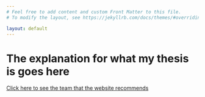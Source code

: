 ```yaml
---
# Feel free to add content and custom Front Matter to this file.
# To modify the layout, see https://jekyllrb.com/docs/themes/#overriding-theme-defaults

layout: default
---
```


# The explanation for what my thesis is goes here

[Click here to see the team that the website recommends](./team)
